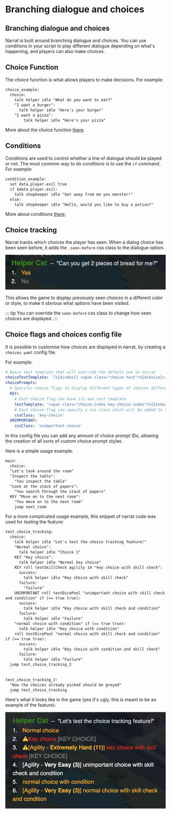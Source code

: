 # Branching dialogue and choices

## Branching dialogue and choices

Narrat is built around branching dialogue and choices. You can use conditions in your script to play different dialogue depending on what's happening, and players can also make choices.

## Choice Function

The choice function is what allows players to make decisions. For example:

```narrat
choice_example:
  choice:
    talk helper idle "What do you want to eat?"
    "I want a burger":
      talk helper idle "Here's your burger"
    "I want a pizza":
        talk helper idle "Here's your pizza"
```

More about the choice function [there](../commands/choice-function.md).

## Conditions

Conditions are used to control whether a line of dialogue should be played or not. The most common way to do conditions is to use the `if` command. For example:

```narrat
condition_example:
  set data.player.evil true
  if $data.player.evil:
    talk shopkeeper idle "Get away from me you monster!"
  else:
    talk shopkeeper idle "Hello, would you like to buy a potion?"
```

More about conditions [there](../commands/if-function.md).

## Choice tracking

Narrat tracks which choices the player has seen. When a dialog choice has been seen before, it adds the `.seen-before` css class to the dialogue option.

![Grey tracked choice](./branching/tracked-choice.png)

This allows the game to display previously seen choices in a different color or style, to make it obvious what options have been visited.

::: tip
You can override the `seen-before` css class to change how seen choices are displayed.
:::

## Choice flags and choices config file

It is possible to customise how choices are displayed in narrat, by creating a `choices.yaml` config file.

For example:

```yaml
# Basic text template that will override the default one in narrat
choiceTextTemplate: '[%{$index}] <span class="choice-text">%{$choice}</span>'
choicePrompts:
  # Specific choice flags to display different types of choices differently
  KEY:
    # Each choice flag can have its own text template
    textTemplate: '<span class="choice-index key-choice-index">%{$index}. </span>⚠️%{$choice} <span style="color:grey;">[KEY CHOICE]</span>'
    # Each choice flag can specify a css class which will be added to the choice line
    cssClass: 'key-choice'
  UNIMPORTANT:
    cssClass: 'unimportant-choice'
```

In this config file you can add any amount of choice prompt IDs, allowing the creation of all sorts of custom choice prompt styles.

Here is a simple usage example:

```narrat
main:
  choice:
  "Let's look around the room"
  "Inspect the table":
    "You inspect the table"
  "Look at the stack of papers":
    "You search through the stack of papers"
  KEY "Move on to the next room":
    "You move on to the next room"
    jump next_room
```

For a more complicated usage example, this snippet of narrat code was used for testing the feature:

```narrat
test_choice_tracking:
  choice:
    talk helper idle "Let's test the choice tracking feature!"
    "Normal choice":
      talk helper idle "Choice 1"
    KEY "Key choice":
      talk helper idle "Normal key choice"
    KEY roll testSkillCheck agility 14 "key choice with skill check":
      success:
        talk helper idle "Key choice with skill check"
      failure:
        "failure"
    UNIMPORTANT roll testDicePool "unimportant choice with skill check and condition" if (== true true):
      success:
        talk helper idle "Key choice with skill check and condition"
      failure:
        talk helper idle "Failure"
    "normal choice with condition" if (== true true):
      talk helper idle "Key choice with condition"
    roll testDicePool "normal choice with skill check and condition" if (== true true):
      success:
        talk helper idle "Key choice with condition and skill check"
      failure:
        talk helper idle "Failure"
  jump test_choice_tracking_2


test_choice_tracking_2:
  "Now the choices already picked should be greyed"
  jump test_choice_tracking
```

Here's what it looks like in the game (yes it's ugly, this is meant to be an example of the feature):

![Complex choices with flags example](./branching/complex-choice.png)
